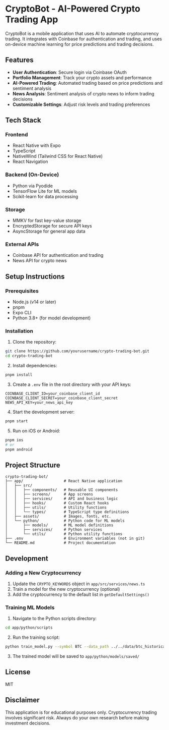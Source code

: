 # CryptoBot - AI-Powered Crypto Trading App

CryptoBot is a mobile application that uses AI to automate cryptocurrency trading. It integrates with Coinbase for authentication and trading, and uses on-device machine learning for price predictions and trading decisions.

## Features

- **User Authentication**: Secure login via Coinbase OAuth
- **Portfolio Management**: Track your crypto assets and performance
- **AI-Powered Trading**: Automated trading based on price predictions and sentiment analysis
- **News Analysis**: Sentiment analysis of crypto news to inform trading decisions
- **Customizable Settings**: Adjust risk levels and trading preferences

## Tech Stack

### Frontend
- React Native with Expo
- TypeScript
- NativeWind (Tailwind CSS for React Native)
- React Navigation

### Backend (On-Device)
- Python via Pyodide
- TensorFlow Lite for ML models
- Scikit-learn for data processing

### Storage
- MMKV for fast key-value storage
- EncryptedStorage for secure API keys
- AsyncStorage for general app data

### External APIs
- Coinbase API for authentication and trading
- News API for crypto news

## Setup Instructions

### Prerequisites
- Node.js (v14 or later)
- pnpm
- Expo CLI
- Python 3.8+ (for model development)

### Installation

1. Clone the repository:
```bash
git clone https://github.com/yourusername/crypto-trading-bot.git
cd crypto-trading-bot
```

2. Install dependencies:
```bash
pnpm install
```

3. Create a `.env` file in the root directory with your API keys:
```
COINBASE_CLIENT_ID=your_coinbase_client_id
COINBASE_CLIENT_SECRET=your_coinbase_client_secret
NEWS_API_KEY=your_news_api_key
```

4. Start the development server:
```bash
pnpm start
```

5. Run on iOS or Android:
```bash
pnpm ios
# or
pnpm android
```

## Project Structure

```
crypto-trading-bot/
├── app/                  # React Native application
│   ├── src/
│   │   ├── components/   # Reusable UI components
│   │   ├── screens/      # App screens
│   │   ├── services/     # API and business logic
│   │   ├── hooks/        # Custom React hooks
│   │   ├── utils/        # Utility functions
│   │   └── types/        # TypeScript type definitions
│   ├── assets/           # Images, fonts, etc.
│   └── python/           # Python code for ML models
│       ├── models/       # ML model definitions
│       ├── services/     # Python services
│       └── utils/        # Python utility functions
├── .env                  # Environment variables (not in git)
└── README.md             # Project documentation
```

## Development

### Adding a New Cryptocurrency

1. Update the `CRYPTO_KEYWORDS` object in `app/src/services/news.ts`
2. Train a model for the new cryptocurrency (optional)
3. Add the cryptocurrency to the default list in `getDefaultSettings()`

### Training ML Models

1. Navigate to the Python scripts directory:
```bash
cd app/python/scripts
```

2. Run the training script:
```bash
python train_model.py --symbol BTC --data_path ../../data/btc_historical.csv
```

3. The trained model will be saved to `app/python/models/saved/`

## License

MIT

## Disclaimer

This application is for educational purposes only. Cryptocurrency trading involves significant risk. Always do your own research before making investment decisions.